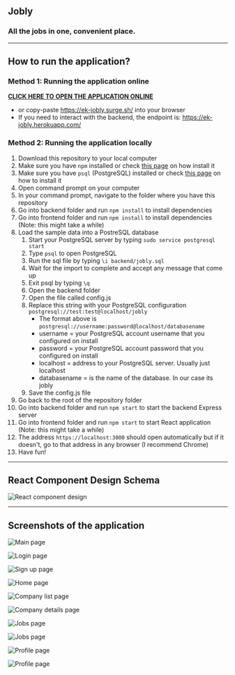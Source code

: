 ## **Jobly**
### All the jobs in one, convenient place.

---
## **How to run the application?**
### **Method 1: Running the application online**
[**CLICK HERE TO OPEN THE APPLICATION ONLINE**](https://ek-jobly.surge.sh/) 
- or copy-paste https://ek-jobly.surge.sh/ into your browser
- If you need to interact with the backend, the endpoint is: https://ek-jobly.herokuapp.com/


### **Method 2: Running the application locally**
1. Download this repository to your local computer
2. Make sure you have `npm` installed or check [this page](https://docs.npmjs.com/downloading-and-installing-node-js-and-npm) on how install it
3. Make sure you have `psql` (PostgreSQL) installed or check [this page](https://www.postgresql.org/download/) on how to install it
4. Open command prompt on your computer
5. In your command prompt, navigate to the folder where you have this repository
6. Go into backend folder and run `npm install` to install dependencies
7. Go into frontend folder and run `npm install` to install dependencies (Note: this might take a while)
8. Load the sample data into a PostreSQL database
    1. Start your PostgreSQL server by typing `sudo service postgresql start`
    2. Type `psql` to open PostgreSQL
    3. Run the sql file by typing `\i backend/jobly.sql`
    4. Wait for the import to complete and accept any message that come up
    5. Exit psql by typing `\q`
    6. Open the backend folder
    7. Open the file called config.js
    8. Replace this string with your PostgreSQL configuration `postgresql://test:test@localhost/jobly`
        - The format above is `postgresql://username:password@localhost/databasename`
        - username = your PostgreSQL account username that you configured on install
        - password = your PostgreSQL account password that you configured on install
        - localhost = address to your PostgreSQL server. Usually just localhost
        - databasename = is the name of the database. In our case its jobly
    9. Save the config.js file
9. Go back to the root of the repository folder
10. Go into backend folder and run `npm start` to start the backend Express server
11. Go into frontend folder and run `npm start` to start React application (Note: this might take a while)
12. The address `https://localhost:3000` should open automatically but if it doesn't, go to that address in any browser (I recommend Chrome)
13. Have fun!

---

## React Component Design Schema
![React component design](/screenshots/react_components.png)

---

## Screenshots of the application
![Main page](/screenshots/1.png)

![Login page](/screenshots/2.png)

![Sign up page](/screenshots/3.png)

![Home page](/screenshots/4.png)

![Company list page](/screenshots/5.png)

![Company details page](/screenshots/6.png)

![Jobs page](/screenshots/7.png)

![Jobs page](/screenshots/8.png)

![Profile page](/screenshots/9.png)

![Profile page](/screenshots/10.png)

